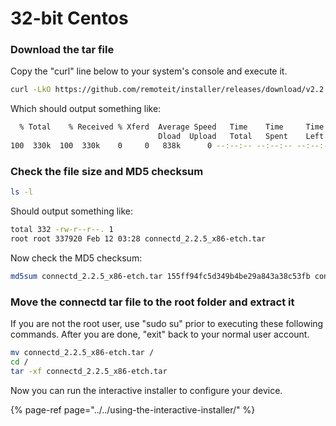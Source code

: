 # 32-bit Centos

### Download the tar file

Copy the "curl" line below to your system's console and execute it.

```bash
curl -LkO https://github.com/remoteit/installer/releases/download/v2.2.5/connectd_2.2.5_x86-etch.tar
```

Which should output something like:

```bash
  % Total    % Received % Xferd  Average Speed   Time    Time     Time  Current
                                 Dload  Upload   Total   Spent    Left  Speed
100  330k  100  330k    0     0   838k      0 --:--:-- --:--:-- --:--:--  838k
```

### Check the file size and MD5 checksum

```bash
ls -l
```

Should output something like:

```bash
total 332 -rw-r--r--. 1 
root root 337920 Feb 12 03:28 connectd_2.2.5_x86-etch.tar
```

Now check the MD5 checksum:

```bash
md5sum connectd_2.2.5_x86-etch.tar 155ff94fc5d349b4be29a843a38c53fb connectd_2.2.5_x86-etch.tar 
```

### Move the connectd tar file to the root folder and extract it

If you are not the root user, use "sudo su" prior to executing these following commands.  After you are done, "exit" back to your normal user account.

```bash
mv connectd_2.2.5_x86-etch.tar / 
cd / 
tar -xf connectd_2.2.5_x86-etch.tar 
```

Now you can run the interactive installer to configure your device.

{% page-ref page="../../using-the-interactive-installer/" %}

